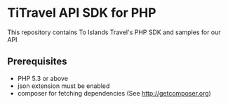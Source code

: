 # TiTravel API SDK for PHP

This repository contains To Islands Travel's PHP SDK and samples for our API

## Prerequisites

   * PHP 5.3 or above
   * json extension must be enabled
   * composer for fetching dependencies (See http://getcomposer.org)